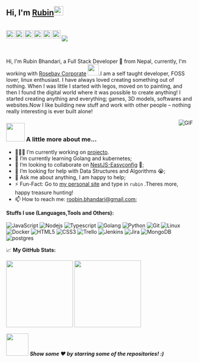 <h2> Hi, I'm <a href="https://rubiin.now.sh">Rubin</a><img src="https://media.giphy.com/media/hvRJCLFzcasrR4ia7z/giphy.gif" width="25px"></h2>

<br/>
<a href="https://twitter.com/rubiin">
  <img align="left" alt="Rubin Bhandari | Twitter" width="22px" src="https://cdn.jsdelivr.net/npm/simple-icons@v3/icons/twitter.svg" />
</a>
<a href="https://www.linkedin.com/in/xidharth/">
  <img align="left" alt="Rubin's LinkedIN" width="22px" src="https://cdn.jsdelivr.net/npm/simple-icons@v3/icons/linkedin.svg" />
</a>
<a href="https://t.me/rubinbhandari">
  <img align="left" alt="Rubin's Telegram" width="22px" src="https://cdn.jsdelivr.net/npm/simple-icons@v3/icons/telegram.svg" />
</a>
<a href="https://www.instagram.com/rubiin.__/">
  <img align="left" alt="Rubin's Instagram" width="22px" src="https://cdn.jsdelivr.net/npm/simple-icons@v3/icons/instagram.svg" />
</a>
<a href="https://www.reddit.com/user/rubinbhandari/">
  <img align="left" alt="Rubin's Reddit" width="22px" src="https://cdn.jsdelivr.net/npm/simple-icons@v3/icons/reddit.svg" />
</a>
<a href="https://dev.to/rubiin/">
  <img align="left" alt="Rubin's Dev.to" wialt="Rubin's Dev.to" width="22px" src="https://cdn.jsdelivr.net/npm/simple-icons@v3/icons/dev-dot-to.svg" />
</a>

![](https://visitor-badge.glitch.me/badge?page_id=rubiin.rubiin)

<br />

Hi, I'm Rubin Bhandari, a Full Stack Developer 🚀 from Nepal, currently, I'm working with <a href="https://rosebaycorporate.com">Rosebay Corporate</a> <img src="https://media.giphy.com/media/WUlplcMpOCEmTGBtBW/giphy.gif" width="30">.I am a self taught developer, FOSS lover, linux enthusiast. I have always loved creating something out of nothing. When I was little I started with legos, moved on to painting, and then I found the digital world where it was possible to create anything! I started creating anything and everything; games, 3D models, softwares and websites.Now I like building new stuff and work with other people – nothing really interesting is ever built alone!

<img align="right" alt="GIF" src="https://media.giphy.com/media/836HiJc7pgzy8iNXCn/giphy.gif" />
 
### <img src="https://media.giphy.com/media/VgCDAzcKvsR6OM0uWg/giphy.gif" width="50"> A little more about me... 

- 👨🏽‍💻 I’m currently working on [projecto](https://github.com/rubiin/projecto).
- 🌱 I’m currently learning Golang and kubernetes; 
- 👯 I’m looking to collaborate on [NestJS-Easyconfig](https://github.com/rubiin/nestjs-easyconfig) 🤝;
- 🤔 I’m looking for help with Data Structures and Algorithms 😭;
- 💬 Ask me about anything, I am happy to help;
- ⚡️ Fun-Fact: Go to [my personal site](rubiin.now.sh) and type in `rubin` .Theres more, happy treasure hunting!
- 📫 How to reach me: roobin.bhandari@gmail.com;

**Stuffs I use (Languages,Tools and Others):**
<br/><br/>
![JavaScript](https://img.shields.io/badge/-JavaScript-black?style=for-the-badge&logo=javascript)
![Nodejs](https://img.shields.io/badge/-Typescript-black?style=for-the-badge&logo=Typescript&logoColor=3178C6)
![Typescript](https://img.shields.io/badge/-Nodejs-black?style=for-the-badge&logo=Node.js&logoColor=5df58b)
![Golang](https://img.shields.io/badge/-Go-black?style=for-the-badge&logo=Go&logoColor=5df58b)
![Python](https://img.shields.io/badge/-Python-black?style=for-the-badge&logo=Python)
![Git](https://img.shields.io/badge/-Git-black?style=for-the-badge&logo=Git)
![Linux](https://img.shields.io/badge/-Linux-black?style=for-the-badge&logo=Linux&logoColor=FCC624)
![Docker](https://img.shields.io/badge/-docker-black?style=for-the-badge&logo=docker&logoColor=2496ED)
![HTML5](https://img.shields.io/badge/-HTML5-black?style=for-the-badge&logo=html5&logoColor=white)
![CSS3](https://img.shields.io/badge/-CSS3-Black?style=for-the-badge&logo=css3)
![Trello](https://img.shields.io/badge/-Trello-black?style=for-the-badge&logo=Trello&logoColor=0079BF)
![Jenkins](https://img.shields.io/badge/-Jenkins-black?style=for-the-badge&logo=Jenkins&logoColor=D24939)
![Jira](https://img.shields.io/badge/-Jira-black?style=for-the-badge&logo=Jira&logoColor=0052CC)
![MongoDB](https://img.shields.io/badge/-MongoDB-black?style=for-the-badge&logo=mongodb)
![postgres](https://img.shields.io/badge/-Postgresql-black?style=for-the-badge&logo=postgresql)

📈 **My GitHub Stats:**

<p>
  <img height="180em" src="https://github-readme-stats.vercel.app/api?username=rubiin&show_icons=true&hide_border=true&&count_private=true&include_all_commits=true&theme=radical" />
  <img height="180em" src="https://github-readme-stats.vercel.app/api/top-langs/?username=rubiin&count_private=true&include_all_commits=true&show_icons=true&hide_border=true&hide=html&layout=compact&langs_count=8&theme=radical"/>
</p>

<img src="https://media.giphy.com/media/LnQjpWaON8nhr21vNW/giphy.gif" width="60"> <em><b>Show some ❤️ by starring some of the repositories! :)</em>
